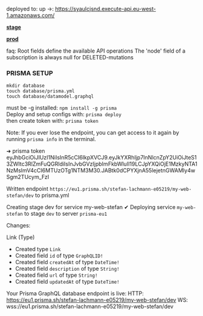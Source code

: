deployed to:
up ->:
https://syaulcjsnd.execute-api.eu-west-1.amazonaws.com/

[**stage**](https://syaulcjsnd.execute-api.eu-west-1.amazonaws.com/staging/)

[**prod**](https://syaulcjsnd.execute-api.eu-west-1.amazonaws.com/production/)

faq:
Root fields define the available API operations
The 'node' field of a subscription is always null for DELETED-mutations

### PRISMA SETUP

```
mkdir database
touch database/prisma.yml
touch database/datamodel.graphql
```
must be -g installed: `npm install -g prisma` <br/>
Deploy and setup configs with: `prisma deploy` <br/>
then create token with: `prisma token` <br/>

Note: If you ever lose the endpoint, you can get access to it again by running `prisma info` in the terminal.

➜ prisma token<br/>
eyJhbGciOiJIUzI1NiIsInR5cCI6IkpXVCJ9.eyJkYXRhIjp7InNlcnZpY2UiOiJteS13ZWItc3RlZmFuQGRldiIsInJvbGVzIjpbImFkbWluIl19LCJpYXQiOjE1MzkyNTA1NzMsImV4cCI6MTUzOTg1NTM3M30.JABtk0dCPYXjnA55lejetnGWAMly4wSgm2TUcym_FzI

Written endpoint `https://eu1.prisma.sh/stefan-lachmann-e05219/my-web-stefan/dev` to prisma.yml

Creating stage dev for service my-web-stefan ✔
Deploying service `my-web-stefan` to stage `dev` to server `prisma-eu1` 

Changes:

  Link (Type)
  + Created type `Link`
  + Created field `id` of type `GraphQLID!`
  + Created field `createdAt` of type `DateTime!`
  + Created field `description` of type `String!`
  + Created field `url` of type `String!`
  + Created field `updatedAt` of type `DateTime!`

Your Prisma GraphQL database endpoint is live:
  HTTP:  https://eu1.prisma.sh/stefan-lachmann-e05219/my-web-stefan/dev
  WS:    wss://eu1.prisma.sh/stefan-lachmann-e05219/my-web-stefan/dev